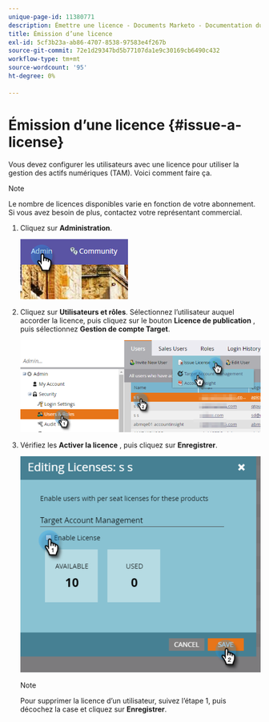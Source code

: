 ```yaml
---
unique-page-id: 11380771
description: Émettre une licence - Documents Marketo - Documentation du produit
title: Émission d’une licence
exl-id: 5cf3b23a-ab86-4707-8538-97583e4f267b
source-git-commit: 72e1d29347bd5b77107da1e9c30169cb6490c432
workflow-type: tm+mt
source-wordcount: '95'
ht-degree: 0%

---
```


# Émission d’une licence {#issue-a-license}

Vous devez configurer les utilisateurs avec une licence pour utiliser la gestion des actifs numériques (TAM). Voici comment faire ça.

>[!NOTE]
>
>Le nombre de licences disponibles varie en fonction de votre abonnement. Si vous avez besoin de plus, contactez votre représentant commercial.

1. Cliquez sur **Administration**.

   ![](assets/issue-a-license-1.png)

1. Cliquez sur **Utilisateurs et rôles**. Sélectionnez l’utilisateur auquel accorder la licence, puis cliquez sur le bouton **Licence de publication** , puis sélectionnez **Gestion de compte Target**.

   ![](assets/issue-a-license-2.png)

1. Vérifiez les **Activer la licence** , puis cliquez sur **Enregistrer**.

   ![](assets/issue-a-license-3.png)

   >[!NOTE]
   >
   >Pour supprimer la licence d’un utilisateur, suivez l’étape 1, puis décochez la case et cliquez sur **Enregistrer**.

